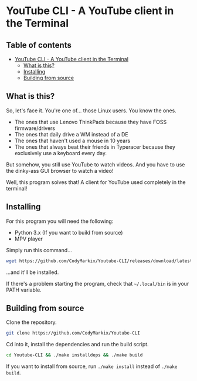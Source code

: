 # YouTube CLI - A YouTube client in the Terminal

<h2>Table of contents</h2>

- [YouTube CLI - A YouTube client in the Terminal](#youtube-cli---a-youtube-client-in-the-terminal)
  - [What is this?](#what-is-this)
  - [Installing](#installing)
  - [Building from source](#building-from-source)

## What is this?

So, let's face it. You're one of... those Linux users. You know the ones.


- The ones that use Lenovo ThinkPads because they have FOSS firmware/drivers
- The ones that daily drive a WM instead of a DE
- The ones that haven't used a mouse in 10 years
- The ones that always beat their friends in Typeracer because they exclusively use a keyboard every day.

But somehow, you still use YouTube to watch videos. And you have to use the dinky-ass GUI browser to watch a video!

Well, this program solves that! A client for YouTube used completely in the terminal!

## Installing

For this program you will need the following:

- Python 3.x (If you want to build from source)
- MPV player

Simply run this command...

```bash
wget https://github.com/CodyMarkix/Youtube-CLI/releases/download/latest/ytcli-x86-64 -O $HOME/.local/bin/ytcli
```

...and it'll be installed.

If there's a problem starting the program, check that `~/.local/bin` is in your PATH variable.

## Building from source

Clone the repository.

```bash
git clone https://github.com/CodyMarkix/Youtube-CLI
```

Cd into it, install the dependencies and run the build script.

```bash
cd Youtube-CLI && ./make installdeps && ./make build
```

If you want to install from source, run `./make install` instead of `./make build`.